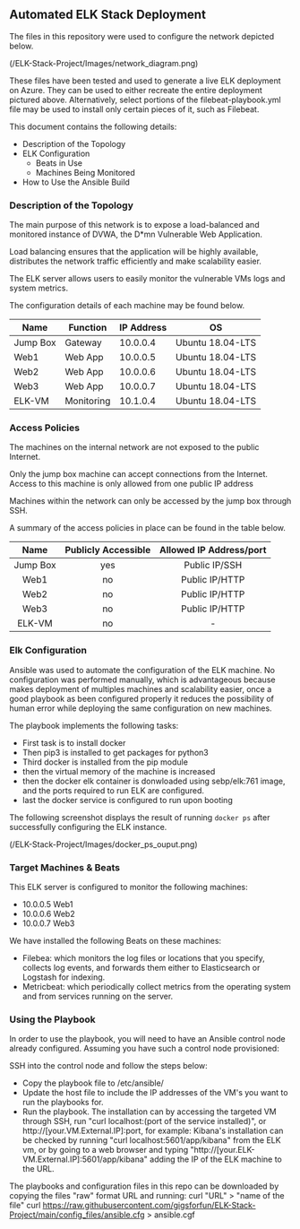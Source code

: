 ## Automated ELK Stack Deployment

The files in this repository were used to configure the network depicted below.

(/ELK-Stack-Project/Images/network_diagram.png)

These files have been tested and used to generate a live ELK deployment on Azure. They can be used to either recreate the entire deployment pictured above. Alternatively, select portions of the filebeat-playbook.yml file may be used to install only certain pieces of it, such as Filebeat.

This document contains the following details:
- Description of the Topology
- ELK Configuration
  - Beats in Use
  - Machines Being Monitored
- How to Use the Ansible Build


### Description of the Topology

The main purpose of this network is to expose a load-balanced and monitored instance of DVWA, the D*mn Vulnerable Web Application.

Load balancing ensures that the application will be highly available, distributes the network traffic efficiently and make scalability easier.

The ELK server allows users to easily monitor the vulnerable VMs logs and system metrics.

The configuration details of each machine may be found below.

| Name     | Function   | IP Address |        OS         |
|----------|------------|------------|-------------------|
| Jump Box | Gateway    | 10.0.0.4   | Ubuntu 18.04-LTS  |
| Web1     | Web App    | 10.0.0.5   | Ubuntu 18.04-LTS  |
| Web2     | Web App    | 10.0.0.6   | Ubuntu 18.04-LTS  |
| Web3     | Web App    | 10.0.0.7   | Ubuntu 18.04-LTS  |
| ELK-VM   | Monitoring | 10.1.0.4   | Ubuntu 18.04-LTS  |


### Access Policies

The machines on the internal network are not exposed to the public Internet. 

Only the jump box machine can accept connections from the Internet. Access to this machine is only allowed from one public IP address

Machines within the network can only be accessed by the jump box through SSH.

A summary of the access policies in place can be found in the table below.

|   Name   |  Publicly Accessible | Allowed IP Address/port |
|:--------:|:--------------------:|:-----------------------:|
| Jump Box |          yes         |      Public IP/SSH      |
|   Web1   |          no          |      Public IP/HTTP     |
|   Web2   |          no          |      Public IP/HTTP     |
|   Web3   |          no          |      Public IP/HTTP     |
|  ELK-VM  |          no          |            -            |

### Elk Configuration

Ansible was used to automate the configuration of the ELK machine. No configuration was performed manually, which is advantageous because makes deployment of multiples machines and scalability easier, once a good playbook as been configured properly it reduces the possibility of human error while deploying the same configuration on new machines.

The playbook implements the following tasks:
- First task is to install docker
- Then pip3 is installed to get packages for python3
- Third docker is installed from the pip module
- then the virtual memory of the machine is increased
- then the docker elk container is donwloaded using sebp/elk:761 image, and the ports required to run ELK are configured.
- last the docker service is configured to run upon booting

The following screenshot displays the result of running `docker ps` after successfully configuring the ELK instance.

(/ELK-Stack-Project/Images/docker_ps_ouput.png)

### Target Machines & Beats
This ELK server is configured to monitor the following machines:
- 10.0.0.5 Web1
- 10.0.0.6 Web2
- 10.0.0.7 Web3

We have installed the following Beats on these machines:
- Filebea: which monitors the log files or locations that you specify, collects log events, and forwards them either to Elasticsearch or Logstash for indexing.
- Metricbeat: which periodically collect metrics from the operating system and from services running on the server.

### Using the Playbook
In order to use the playbook, you will need to have an Ansible control node already configured. Assuming you have such a control node provisioned: 

SSH into the control node and follow the steps below:
- Copy the playbook file to /etc/ansible/
- Update the host file to include the IP addresses of the VM's you want to run the playbooks for.
- Run the playbook. The installation can by accessing the targeted VM through SSH, run "curl localhost:(port of the service installed)", or http://[your.VM.External.IP]:port, for example: Kibana's installation can be checked by running "curl localhost:5601/app/kibana" from the ELK vm, or by going to a web browser and typing "http://[your.ELK-VM.External.IP]:5601/app/kibana" adding the IP of the ELK machine to the URL. 

The playbooks and configuration files in this repo can be downloaded by copying the files "raw" format URL and running:
curl "URL" > "name of the file"
curl https://raw.githubusercontent.com/gigsforfun/ELK-Stack-Project/main/config_files/ansible.cfg > ansible.cgf